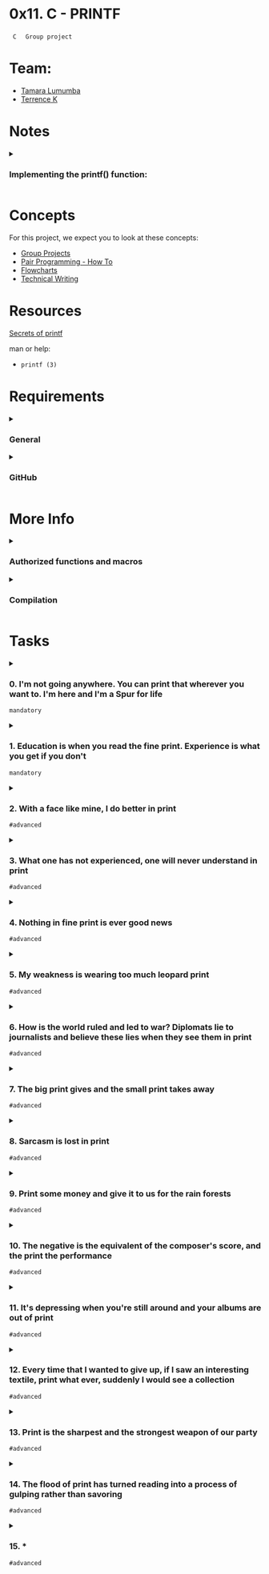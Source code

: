 # **0x11. C - PRINTF** 
<code> C </code> <code> Group project </code>

# Team:
- [Tamara Lumumba](https://github.com/TamaraLumumba)
- [Terrence K](https://github.com/codenvibes)

# Notes

<details>
<summary>

### Implementing the printf() function:
</summary>

<details>
<summary>

#### 1. Creating the function prototype:
</summary>
</details>

<details>
<summary>

#### 2. Writing the function body:
</summary>

The function body will handle the different types of format specifiers and handle variable arguments using va_list, va_start and va_end macros.
</details>
</details>

# Concepts
For this project, we expect you to look at these concepts:
- [Group Projects](https://intranet.alxswe.com/concepts)
- [Pair Programming - How To]()
- [Flowcharts]()
- [Technical Writing]()

# Resources
[Secrets of printf](https://www.academia.edu/10297206/Secrets_of_printf_)

man or help:
- `printf (3)`

# Requirements

<details>
<summary>

### General
</summary>

- Allowed editors: `vi`, `vim`, `emacs`
- All your files will be compiled on Ubuntu 20.04 LTS using `gcc`, using the options `-Wall` `-Werror` `-Wextra` `-pedantic` `-std=gnu89`
- All your files should end with a new line
- A `README.md` file, at the root of the folder of the project is mandatory
- Your code should use the `Betty` style. It will be checked using [betty-style.pl](https://github.com/alx-tools/Betty/blob/master/betty-style.pl) and [betty-doc.pl](https://github.com/alx-tools/Betty/blob/master/betty-doc.pl)
- You are not allowed to use global variables
- No more than 5 functions per file
- In the following examples, the `main.c` files are shown as examples. You can use them to test your functions, but you don’t have to push them to your repo (if you do we won’t take them into account). We will use our own `main.c` files at compilation. Our `main.c` files might be different from the one shown in the examples
- The prototypes of all your functions should be included in your header file called `main.h`
- Don’t forget to push your header file
- All your header files should be include guarded
- Note that we will not provide the `_putchar` function for this project
</details>

<details>
<summary>

### GitHub
</summary>

**There should be one project repository per group. The other members do not fork or clone the project to ensure only one of the team has the repository in their github account otherwise you risk scoring 0%**
</details>

# More Info

<details>
<summary>

### Authorized functions and macros
</summary>

- `write (man 2 write)`
- `malloc (man 3 malloc)`
- `free (man 3 free)`
- `va_start (man 3 va_start)`
- `va_end (man 3 va_end)`
- `va_copy (man 3 va_copy)`
- `va_arg (man 3 va_arg)`
</details>

<details>
<summary>

### Compilation
</summary>

- Your code will be compiled this way:
```
$ gcc -Wall -Werror -Wextra -pedantic -std=gnu89 *.c
```
- As a consequence, be careful not to push any c file containing a `main` function in the root directory of your project (you could have a `test` folder containing all your tests files including `main` functions)
- Our main files will include your main header file (`main.h`):` #include main.h`
- You might want to look at the gcc flag `-Wno-format` when testing with your `_printf` and the standard `printf`. Example of test file that you could use:
```
alex@ubuntu:~/c/printf$ cat main.c 
#include <limits.h>
#include <stdio.h>
#include "main.h"

/**
 * main - Entry point
 *
 * Return: Always 0
 */
int main(void)
{
    int len;
    int len2;
    unsigned int ui;
    void *addr;

    len = _printf("Let's try to printf a simple sentence.\n");
    len2 = printf("Let's try to printf a simple sentence.\n");
    ui = (unsigned int)INT_MAX + 1024;
    addr = (void *)0x7ffe637541f0;
    _printf("Length:[%d, %i]\n", len, len);
    printf("Length:[%d, %i]\n", len2, len2);
    _printf("Negative:[%d]\n", -762534);
    printf("Negative:[%d]\n", -762534);
    _printf("Unsigned:[%u]\n", ui);
    printf("Unsigned:[%u]\n", ui);
    _printf("Unsigned octal:[%o]\n", ui);
    printf("Unsigned octal:[%o]\n", ui);
    _printf("Unsigned hexadecimal:[%x, %X]\n", ui, ui);
    printf("Unsigned hexadecimal:[%x, %X]\n", ui, ui);
    _printf("Character:[%c]\n", 'H');
    printf("Character:[%c]\n", 'H');
    _printf("String:[%s]\n", "I am a string !");
    printf("String:[%s]\n", "I am a string !");
    _printf("Address:[%p]\n", addr);
    printf("Address:[%p]\n", addr);
    len = _printf("Percent:[%%]\n");
    len2 = printf("Percent:[%%]\n");
    _printf("Len:[%d]\n", len);
    printf("Len:[%d]\n", len2);
    _printf("Unknown:[%r]\n");
    printf("Unknown:[%r]\n");
    return (0);
}
alex@ubuntu:~/c/printf$ gcc -Wall -Wextra -Werror -pedantic -std=gnu89 -Wno-format *.c
alex@ubuntu:~/c/printf$ ./printf
Let's try to printf a simple sentence.
Let's try to printf a simple sentence.
Length:[39, 39]
Length:[39, 39]
Negative:[-762534]
Negative:[-762534]
Unsigned:[2147484671]
Unsigned:[2147484671]
Unsigned octal:[20000001777]
Unsigned octal:[20000001777]
Unsigned hexadecimal:[800003ff, 800003FF]
Unsigned hexadecimal:[800003ff, 800003FF]
Character:[H]
Character:[H]
String:[I am a string !]
String:[I am a string !]
Address:[0x7ffe637541f0]
Address:[0x7ffe637541f0]
Percent:[%]
Percent:[%]
Len:[12]
Len:[12]
Unknown:[%r]
Unknown:[%r]
alex@ubuntu:~/c/printf$
```
- We strongly encourage you to work all together on a set of tests
- If the task does not specify what to do with an edge case, do the same as `printf`
</details>

# Tasks
<details>
<summary>

### 0. I'm not going anywhere. You can print that wherever you want to. I'm here and I'm a Spur for life
`mandatory`
</summary>

Write a function that produces output according to a format.

- Prototype: `int _printf(const char *format, ...);`
- Returns: the number of characters printed (excluding the null byte used to end output to strings)
- write output to stdout, the standard output stream
- `format` is a character string. The format string is composed of zero or more directives. See `man 3 printf` for more detail. You need to handle the following conversion specifiers:
    - `c`
    - `s`
    - `%`
- You don’t have to reproduce the buffer handling of the C library `printf` function
- You don’t have to handle the flag characters
- You don’t have to handle field width
- You don’t have to handle precision
- You don’t have to handle the length modifiers
</details>

<details>
<summary>

### 1. Education is when you read the fine print. Experience is what you get if you don't
`mandatory`
</summary>

Handle the following conversion specifiers:
- `d`
- `i`
- You don’t have to handle the flag characters
- You don’t have to handle field width
- You don’t have to handle precision
- You don’t have to handle the length modifiers
</details>

<details>
<summary>

### 2. With a face like mine, I do better in print
`#advanced`
</summary>

Handle the following custom conversion specifiers:
- `b`: the unsigned int argument is converted to binary
```
alex@ubuntu:~/c/printf$ cat main.c
#include "main.h"

/**
 * main - Entry point
 *
 * Return: Always 0
 */
int main(void)
{
    _printf("%b\n", 98);
    return (0);
}
alex@ubuntu:~/c/printf$ gcc -Wall -Wextra -Werror -pedantic -std=gnu89 main.c
alex@ubuntu:~/c/printf$ ./a.out
1100010
alex@ubuntu:~/c/printf$
```
</details>

<details>
<summary>

### 3. What one has not experienced, one will never understand in print
`#advanced`
</summary>

Handle the following conversion specifiers:

- `u`
- `o`
- `x`
- `X`
- You don’t have to handle the flag characters
- You don’t have to handle field width
- You don’t have to handle precision
- You don’t have to handle the length modifiers
</details>

<details>
<summary>

### 4. Nothing in fine print is ever good news
`#advanced`
</summary>

Use a local buffer of 1024 chars in order to call `write` as little as possible.
</details>

<details>
<summary>

### 5. My weakness is wearing too much leopard print
`#advanced`
</summary>

Handle the following custom conversion specifier:
- `S` : prints the string.
- Non printable characters (0 < ASCII value < 32 or >= 127) are printed this way: `\x`, followed by the ASCII code value in hexadecimal (upper case - always 2 characters)
```
alex@ubuntu:~/c/printf$ cat main.c
#include "main.h"

/**
 * main - Entry point
 *
 * Return: Always 0
 */
int main(void)
{
    _printf("%S\n", "Best\nSchool");
    return (0);
}
alex@ubuntu:~/c/printf$ gcc -Wall -Wextra -Werror -pedantic -std=gnu89 main.c
alex@ubuntu:~/c/printf$ ./a.out
Best\x0ASchool
alex@ubuntu:~/c/printf$
```
</details>

<details>
<summary>

### 6. How is the world ruled and led to war? Diplomats lie to journalists and believe these lies when they see them in print
`#advanced`
</summary>

Handle the following conversion specifier: `p`.

- You don’t have to handle the flag characters
- You don’t have to handle field width
- You don’t have to handle precision
- You don’t have to handle the length modifiers
</details>

<details>
<summary>

### 7. The big print gives and the small print takes away
`#advanced`
</summary>

Handle the following flag characters for non-custom conversion specifiers:

- `+`
- space
- `#`
</details>

<details>
<summary>

### 8. Sarcasm is lost in print
`#advanced`
</summary>

Handle the following length modifiers for non-custom conversion specifiers:

- `l`
- `h`

Conversion specifiers to handle: `d`, `i`, `u`, `o`, `x`, `X`
</details>

<details>
<summary>

### 9. Print some money and give it to us for the rain forests
`#advanced`
</summary>

Handle the field width for non-custom conversion specifiers.
</details>

<details>
<summary>

### 10. The negative is the equivalent of the composer's score, and the print the performance
`#advanced`
</summary>

Handle the precision for non-custom conversion specifiers.
</details>

<details>
<summary>

### 11. It's depressing when you're still around and your albums are out of print
`#advanced`
</summary>

Handle the `0` flag character for non-custom conversion specifiers.
</details>

<details>
<summary>

### 12. Every time that I wanted to give up, if I saw an interesting textile, print what ever, suddenly I would see a collection
`#advanced`
</summary>

Handle the `-` flag character for non-custom conversion specifiers.
</details>

<details>
<summary>

### 13. Print is the sharpest and the strongest weapon of our party
`#advanced`
</summary>

Handle the following custom conversion specifier:

- `r` : prints the reversed string
</details>

<details>
<summary>

### 14. The flood of print has turned reading into a process of gulping rather than savoring
`#advanced`
</summary>

Handle the following custom conversion specifier:

- `R`: prints the rot13'ed string
</details>

<details>
<summary>

### 15. *
`#advanced`
</summary>

All the above options work well together.
</details>